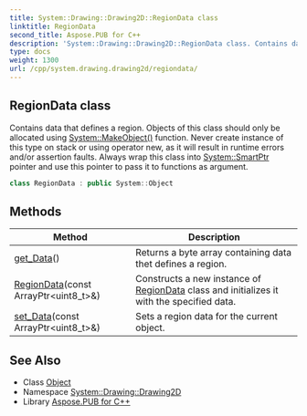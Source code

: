 ```yaml
---
title: System::Drawing::Drawing2D::RegionData class
linktitle: RegionData
second_title: Aspose.PUB for C++
description: 'System::Drawing::Drawing2D::RegionData class. Contains data that defines a region. Objects of this class should only be allocated using System::MakeObject() function. Never create instance of this type on stack or using operator new, as it will result in runtime errors and/or assertion faults. Always wrap this class into System::SmartPtr pointer and use this pointer to pass it to functions as argument in C++.'
type: docs
weight: 1300
url: /cpp/system.drawing.drawing2d/regiondata/
---
```

## RegionData class


Contains data that defines a region. Objects of this class should only be allocated using [System::MakeObject()](../../system/makeobject/) function. Never create instance of this type on stack or using operator new, as it will result in runtime errors and/or assertion faults. Always wrap this class into [System::SmartPtr](../../system/smartptr/) pointer and use this pointer to pass it to functions as argument.

```cpp
class RegionData : public System::Object
```

## Methods

| Method | Description |
| --- | --- |
| [get_Data](./get_data/)() | Returns a byte array containing data thet defines a region. |
| [RegionData](./regiondata/)(const ArrayPtr\<uint8_t\>\&) | Constructs a new instance of [RegionData](./) class and initializes it with the specified data. |
| [set_Data](./set_data/)(const ArrayPtr\<uint8_t\>\&) | Sets a region data for the current object. |
## See Also

* Class [Object](../../system/object/)
* Namespace [System::Drawing::Drawing2D](../)
* Library [Aspose.PUB for C++](../../)
